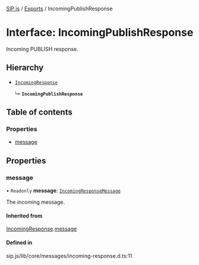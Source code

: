 [SIP.js](../README.md) / [Exports](../modules.md) / IncomingPublishResponse

# Interface: IncomingPublishResponse

Incoming PUBLISH response.

## Hierarchy

- [`IncomingResponse`](IncomingResponse.md)

  ↳ **`IncomingPublishResponse`**

## Table of contents

### Properties

- [message](IncomingPublishResponse.md#message)

## Properties

### message

• `Readonly` **message**: [`IncomingResponseMessage`](../classes/IncomingResponseMessage.md)

The incoming message.

#### Inherited from

[IncomingResponse](IncomingResponse.md).[message](IncomingResponse.md#message)

#### Defined in

sip.js/lib/core/messages/incoming-response.d.ts:11

